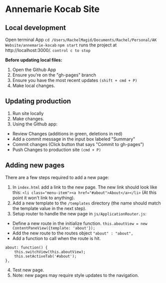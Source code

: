 # Annemarie Kocab Site

## Local development
Open terminal App
`cd /Users/RachelMagid/Documents/Rachel/Personal/AK Website/annemarie-kocab`
`npm start` runs the project at http://localhost:3000/.
`control c to stop`

**Before updating local files:**

1. Open the Github App
2. Ensure you're on the "gh-pages" branch
3. Ensure you have the most recent updates `(shift + cmd + P)`
4. Make local changes.

## Updating production

1. Run site locally
2. Make changes.
3. Using the Github app:
* Review Changes (additions in green, deletions in red)
* Add a commit message in the input box labeled "Summary"
* Commit changes (Click button that says "Commit to gh-pages")
* Push Changes to production site `(cmd + P)`

## Adding new pages

There are a few steps required to add a new page:

1. In `index.html` add a link to the new page. The new link should look like this: `<li class="menu-item"><a href="#about">About</a></li>` (At this point it won't link to anything).
2. Add a new template to the `/templates` directory (the name should match the template value in the next step).
3. Setup router to handle the new page in `js/ApplicationRouter.js`:
* Define a new route in the initialize function. `this.aboutView = new ContentPaneView({template: 'about'});`
* Add the new route to the routes object `"about" : "about",`
* Add a function to call when the route is hit.
```
about: function() {
	this.switchView(this.aboutView);
	this.setActiveTab('#about');
},
```
4. Test new page.
5. Note: new pages may require style updates to the navigation.
